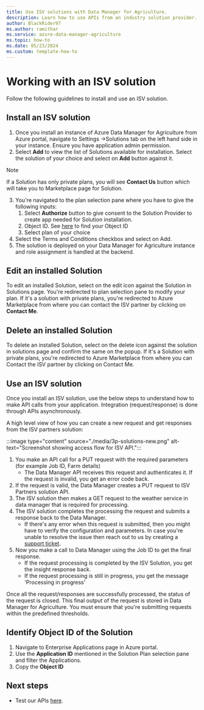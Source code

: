 ```yaml
---
title: Use ISV solutions with Data Manager for Agriculture.
description: Learn how to use APIs from an industry solution provider.
author: BlackRider97
ms.author: ramithar
ms.service: azure-data-manager-agriculture
ms.topic: how-to
ms.date: 05/23/2024
ms.custom: template-how-to
---
```


# Working with an ISV solution

Follow the following guidelines to install and use an ISV solution.

## Install an ISV solution

1. Once you install an instance of Azure Data Manager for Agriculture from Azure portal, navigate to Settings ->Solutions tab on the left hand side in your instance. Ensure you have application admin permission. 
2. Select **Add** to view the list of Solutions available for installation. Select the solution of your choice and select on **Add** button against it.
> [!NOTE]
>
>If a Solution has only private plans, you will see **Contact Us** button which will take you to Marketplace page for Solution.
>
3. You're navigated to the plan selection pane where you have to give the following inputs:
    1. Select **Authorize** button to give consent to the Solution Provider to create app needed for Solution installation.
    2. Object ID. See [here](#identify-object-id-of-the-solution) to find your Object ID
    3. Select plan of your choice
4. Select the Terms and Conditions checkbox and select on Add.
5. The solution is deployed on your Data Manager for Agriculture instance and role assignment is handled at  the backend. 

## Edit an installed Solution

 To edit an installed Solution, select on the edit icon against the Solution in Solutions page. You're redirected to plan selection pane to modify your plan. If it's a solution with private plans, you're redirected to Azure Marketplace from where you can contact the ISV partner by clicking on **Contact Me**.

## Delete an installed Solution

 To delete an installed Solution, select on the delete icon against the solution in solutions page and confirm the same on the popup. If it's a Solution with private plans, you're redirected to Azure Marketplace from where you can Contact the ISV partner by clicking on Contact Me.

## Use an ISV solution

Once you install an ISV solution, use the below steps to understand how to make API calls from your application. Integration (request/response) is done through APIs asynchronously.

A high level view of how you can create a new request and get responses from the ISV partners solution:

:::image type="content" source="./media/3p-solutions-new.png" alt-text="Screenshot showing access flow for ISV API.":::

1. You make an API call for a PUT request with the required parameters (for example Job ID, Farm details)
    * The Data Manager API receives this request and authenticates it. If the request is invalid, you get an error code back.
2. If the request is valid, the Data Manager creates a PUT request to ISV Partners solution API.
3. The ISV solution then makes a GET request to the weather service in data manager that is required for processing.
4. The ISV solution completes the processing the request and submits a response back to the Data Manager.
    * If there's any error when this request is submitted, then you might have to verify the configuration and parameters. In case you're unable to resolve the issue then reach out to us by creating a [support ticket](how-to-create-azure-support-request.md).
5. Now you make a call to Data Manager using the Job ID to get the final response.
    *  If the request processing is completed by the ISV Solution, you get the insight response back.  
    * If the request processing is still in progress, you get the  message 'Processing in progress'

Once all the request/responses are successfully processed, the status of the request is closed. This final output of the request is stored in Data Manager for Agriculture. You must ensure that you're submitting requests within the predefined thresholds.  

## Identify Object ID of the Solution
 
1. Navigate to Enterprise Applications page in Azure portal. 
2. Use the **Application ID** mentioned in the Solution Plan selection pane and filter the Applications.
3. Copy the **Object ID**

## Next steps

* Test our APIs [here](/rest/api/data-manager-for-agri).